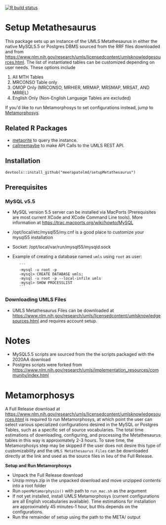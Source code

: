 <!-- badges: start -->
  [![R build status](https://github.com/meerapatelmd/setupMetathesaurus/workflows/R-CMD-check/badge.svg)](https://github.com/meerapatelmd/setupMetathesaurus/actions)
  <!-- badges: end -->

# Setup Metathesaurus  
This package sets up an instance of the UMLS Metathesaurus in either the native MySQL5.5 or Postgres DBMS sourced from the RRF files downloaded and from https://www.nlm.nih.gov/research/umls/licensedcontent/umlsknowledgesources.html. The list of instantiated tables can be customized depending on user needs. These options include      

1. All MTH Tables
1. MRCONSO Table only     
1. OMOP Only (MRCONSO, MRHIER, MRMAP, MRSMAP, MRSAT, AND MRREL)      
1. English Only (Non-English Language Tables are excluded)     

If you'd like to run Metamorphosys to set configurations instead, jump to [Metamorphosys](#metamorphosys).  

## Related R Packages   

* [metaorite](https://github.com/meerapatelmd/metaorite/blob/master/README.md) to query the instance.   
* [callmemaybe](https://github.com/meerapatelmd/callMeMaybe/blob/master/README.md) to make API Calls to the UMLS REST API.    


## Installation    
```
devtools::install_github("meerapatelmd/setupMetathesaurus")
```

## Prerequisites      
### MySQL v5.5        
* MySQL version 5.5 server can be installed via MacPorts (Prerequisites are most current XCode and XCode Command Line tools). More information at https://trac.macports.org/wiki/howto/MySQL   
* /opt/local/etc/mysql55/my.cnf is a good place to customize your mysql55 installation    
* Socket: /opt/local/var/run/mysql55/mysqld.sock   
* Example of creating a database named `umls` using `root` as user:    

         ```
         -mysql -u root -p  
         -mysql> CREATE DATABASE umls;  
         -mysql -u root -p --local-infile umls  
         -mysql> SHOW PROCESSLIST
         ```  
         
### Downloading UMLS Files   
* UMLS Metathesaurus Files can be downloaded at https://www.nlm.nih.gov/research/umls/licensedcontent/umlsknowledgesources.html and requires account setup.   

# Notes   
* MySQL5.5 scripts are sourced from the the scripts packaged with the 2020AA download   
* Postgres scripts were forked from https://www.nlm.nih.gov/research/umls/implementation_resources/community/index.html    

# Metamorphosys    
A Full Release download at https://www.nlm.nih.gov/research/umls/licensedcontent/umlsknowledgesources.html is required to run Metamorphosys, at which point the user can select various specialized configurations desired in the MySQL or Postgres Tables, such as a specific set of source vocabularies. The total time estimations of downloading, configuring, and processing the Metathesaurus tables in this way is approximately 2-3 hours. To save time, the Metamorphosys step may be skipped if the user does not desire this type of customizability and the `UMLS Metathesaurus Files` can be downloaded directly at the link and used as the source files in lieu of the Full Release.    
    

**Setup and Run Metamorphosys**        
* Unpack the Full Release download    
* Unzip mmys.zip in the unpacked download and move unzipped contents into a root folder  
* Run `openMetamorphysis()` with path to `run_mac.sh` as the argument  
* If not yet installed, install UMLS Metamorphosys (current configurations are all English vocabularies available). Time estimations for installation are approximately 45 minutes-1 hour, but this depends on the configurations.    
* Run the remainder of setup using the path to the META/ output    
